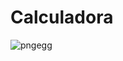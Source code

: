 # Calculadora
![pngegg](https://user-images.githubusercontent.com/83146564/124523405-5b04af80-ddcd-11eb-9159-776e1384c821.png)

